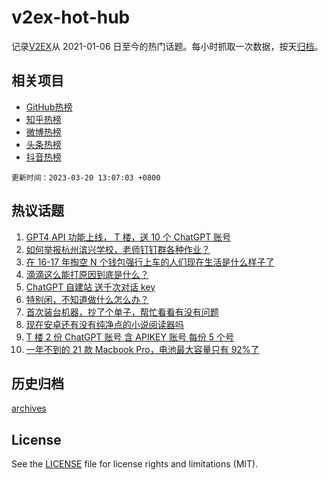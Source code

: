 # v2ex-hot-hub

 记录[V2EX](https://www.v2ex.com/)从 2021-01-06 日至今的热门话题。每小时抓取一次数据，按天[归档](archives)。
 
 ## 相关项目

- [GitHub热榜](https://github.com/snaildev/github-hot-hub)
- [知乎热榜](https://github.com/snaildev/zhihu-hot-hub)
- [微博热榜](https://github.com/snaildev/weibo-hot-hub)
- [头条热榜](https://github.com/snaildev/toutiao-hot-hub)
- [抖音热榜](https://github.com/snaildev/douyin-hot-hub)


 `更新时间：2023-03-20 13:07:03 +0800`

## 热议话题

1. [GPT4 API 功能上线， T 楼，送 10 个 ChatGPT 账号](https://www.v2ex.com/t/925277)
1. [如何举报杭州滨兴学校，老师钉钉群各种作业？](https://www.v2ex.com/t/925408)
1. [在 16-17 年掏空 N 个钱包强行上车的人们现在生活是什么样子了](https://www.v2ex.com/t/925324)
1. [滴滴这么能打原因到底是什么？](https://www.v2ex.com/t/925410)
1. [ChatGPT 自建站 送千次对话 key](https://www.v2ex.com/t/925400)
1. [特别闲，不知道做什么怎么办？](https://www.v2ex.com/t/925347)
1. [首次装台机器，抄了个单子，帮忙看看有没有问题](https://www.v2ex.com/t/925267)
1. [现在安卓还有没有纯净点的小说阅读器吗](https://www.v2ex.com/t/925460)
1. [T 楼 2 份 ChatGPT 账号 含 APIKEY 账号 每份 5 个号](https://www.v2ex.com/t/925399)
1. [一年不到的 21 款 Macbook Pro，电池最大容量只有 92%了](https://www.v2ex.com/t/925416)

## 历史归档

[archives](archives)

## License

See the [LICENSE](LICENSE) file for license rights and limitations (MIT).

